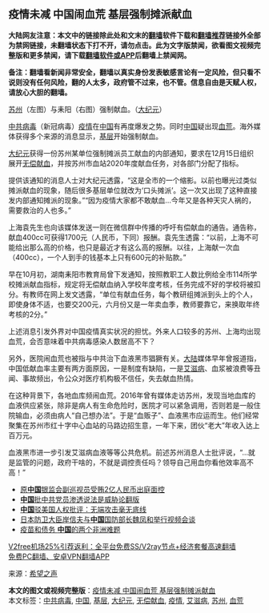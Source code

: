  <h2>疫情未减 中国闹血荒 基层强制摊派献血</h2> <p class="notice"><b>大陆网友注意：本文中的链接除此处和文末的<a href="https://github.com/bannedbook/fanqiang" >翻墙</a>软件下载和<a href="https://github.com/killgcd/justmysocks/blob/master/README.md">翻墙推荐</a>链接外全部为禁网链接，未翻墙状态下打不开，请勿点击。此为文字版禁闻，欲看图文视频完整版和更多禁闻，请下载<a href="https://github.com/bannedbook/fanqiang">翻墙软件或APP</a>后翻墙上禁闻网。</p><p>备注：翻墙看新闻非常安全，翻墙以真实身份发表敏感言论有一定风险，但只看不说则没有任何风险，翻的人太多，政府管不过来，也不管。信息自由是天赋人权，请放心大胆的翻墙。</b></p>  <div class="entry"> <p id="conimg"><a href="https://www.bannedbook.org/bnews/tag/%e8%8b%8f%e5%b7%9e/" class="st_tag internal_tag" rel="tag" title="标签 苏州 下的日志">苏州</a>（左图）与耒阳（右图）强制献血。（<a href="https://www.bannedbook.org/bnews/tag/%e5%a4%a7%e7%ba%aa%e5%85%83/" class="st_tag internal_tag" rel="tag" title="标签 大纪元 下的日志">大纪元</a>）</p> <p><a href="https://www.bannedbook.org/bnews/tag/%e4%b8%ad%e5%85%b1%e7%97%85%e6%af%92/" class="st_tag internal_tag" rel="tag" title="标签 中共病毒 下的日志">中共病毒</a>（新冠病毒）<a href="https://www.bannedbook.org/bnews/tag/%E7%96%AB%E6%83%85/" class="st_tag internal_tag" rel="tag" title="标签 疫情 下的日志">疫情</a>在<span class='wp_keywordlink_affiliate'><a href="https://www.bannedbook.org/" title="中国" target="_blank">中国</a></span>有再度爆发之势。同时<a href="https://www.bannedbook.org/bnews/tag/%E4%B8%AD%E5%9B%BD/" class="st_tag internal_tag" rel="tag" title="标签 中国 下的日志">中国</a>疑出现<a href="https://www.bannedbook.org/bnews/tag/%E8%A1%80%E8%8D%92/" class="st_tag internal_tag" rel="tag" title="标签 血荒 下的日志">血荒</a>。海外媒体获得多个来源的消息显示，<a href="https://www.bannedbook.org/bnews/tag/%E5%9F%BA%E5%B1%82/" class="st_tag internal_tag" rel="tag" title="标签 基层 下的日志">基层</a>开始强制献血。</p> <p><span class='wp_keywordlink_affiliate'><a href="http://www.epochtimes.com/" title="大纪元" target="_blank">大纪元</a></span>获得一份苏州某单位强制摊派员工献血的内部通知，要求在12月15日组织展开<a href="https://www.bannedbook.org/bnews/tag/%E6%97%A0%E5%81%BF%E7%8C%AE%E8%A1%80/" class="st_tag internal_tag" rel="tag" title="标签 无偿献血 下的日志">无偿献血</a>，并按苏州市血站2020年度献血任务，对各部门分配了指标。</p>  <p>提供该通知的消息人士对大纪元透露，“这是全市的一个缩影。以前也曝光过类似摊派献血的现象，随后很多基层单位就改为‘口头摊派’。这一次又出现了这种直接发内部通知摊派的现象。”“因为疫情大家都不敢献血&#8230;今年又是各种天灾人祸的，需要救治的人也多。”</p> <p>上海袁先生也向该媒体发送一则在微信群中传播的呼吁有偿献血的通告。通告称，献血400cc可获得1700元（人民币，下同）报酬。袁先生透露：“以前，上海不可能给出那么高的价格，也只是最近才有这么高的报酬。以往，上海献一次血（400cc），一个人到手的钱基本上只有600元的补贴款。”</p> <p>早在10月初，湖南耒阳市教育局曾下发通知，按照教职工人数比例给全市114所学校摊派献血指标，规定将无偿献血纳入学校年度考核，任务完成不好的学校将被扣分。有教师在网上发文透露，“单位有献血任务，每个教研组摊派到头上的个人，即使身体不适，也要交200元，六月份又是一年卖血季，教师要靠它，来换取年终考核的2分。”</p>  <p>上述消息引发外界对中国疫情真实状况的担忧。外来人口较多的苏州、上海均出现血荒，会否意味着中共病毒感染人数居高不下？</p> <p>另外，医院闹血荒也被指与中共治下血液黑市猖獗有关。<span class='wp_keywordlink_affiliate'><a href="https://www.bannedbook.org/" title="大陆" target="_blank">大陆</a></span>媒体早年曾报道指，中国低献血率主要有两方面原因，一是制度有缺陷，一是<a href="https://www.bannedbook.org/bnews/tag/%e8%89%be%e6%bb%8b%e7%97%85/" class="st_tag internal_tag" rel="tag" title="标签 艾滋病 下的日志">艾滋病</a>、血浆被浪费等丑闻、事故频出，令公众对医疗机构极不信任，失去献血热情。</p> <p>在这种背景下，各地血库频闹血荒。2016年曾有媒体走访苏州，发现当地血库的血液供应紧张，除非是病人有生命危险时，医院才可以紧急调用，否则若是一般住院输血，必须由病人“自己想办法”。于是“血贩子”、血液黑市应运而生。他们经常聚集在苏州市红十字中心血站的马路边招生意，一年下来，团伙“老大”年收入达上百万元。</p>  <p>血液黑市进一步引发艾滋病血液等等公共危机。前述苏州消息人士批评说，“&#8230;就是监管的问题，政府干啥的，不就是调控责任吗？领导自己用血你看他效率高不高！”</p> <ul class='op-related-articles' title='相关阅读'> <li><a href='https://www.bannedbook.org/bnews/baitai/20201215/1448250.html' target='_blank'>原<b>中国</b>银监会副巡视员受贿2亿人民币出庭面控</a></li> <li><a href='https://www.bannedbook.org/bnews/baitai/20201215/1448246.html' target='_blank'><b>中国</b>批中共党员渗透说法是威胁论翻版</a></li> <li><a href='https://www.bannedbook.org/bnews/baitai/20201215/1448243.html' target='_blank'><b>中国</b>驳美国人权批评：无端攻击毫无底线</a></li> <li><a href='https://www.bannedbook.org/bnews/headline/20201215/1448232.html' target='_blank'>日本防卫大臣岸信夫与<b>中国</b>国防部长魏凤和举行视频会谈</a></li> <li><a href='https://www.bannedbook.org/bnews/baitai/20201215/1448211.html' target='_blank'>疫苗和债务 <b>中国</b>的两个非洲难题</a></li> </ul> <p class="texttj"> <a href="https://www.bannedbook.org/forum23/topic22702.html" target="_blank">V2free机场25%引荐返利：全平台免费SS/V2ray节点+经济套餐高速翻墙</a><br/> <a href="https://github.com/bannedbook/fanqiang/wiki/%E7%A6%81%E9%97%BB%E7%BD%91%E5%AE%89%E5%8D%93%E7%BF%BB%E5%A2%99%E6%96%B0%E9%97%BBAPP" target="_blank">免费PC翻墙、安卓VPN翻墙APP</a></p><p> 来源：<span class='wp_keywordlink_affiliate'><a href="https://www.soundofhope.org" title="希望之声" target="_blank">希望之声</a></span> </p><a name='sharetosocial'></a>       <div><b>本文的图文或视频完整版</b>：<a href='https://www.bannedbook.org/bnews/cbnews/20201215/1448257.html'>疫情未减 中国闹血荒 基层强制摊派献血</a></div>  </div><!--END ENTRY--> <div class="postfooter"> <div>本文标签：<a href="https://www.bannedbook.org/bnews/tag/%e4%b8%ad%e5%85%b1%e7%97%85%e6%af%92/" rel="tag">中共病毒</a>, <a href="https://www.bannedbook.org/bnews/tag/%E4%B8%AD%E5%9B%BD/" rel="tag">中国</a>, <a href="https://www.bannedbook.org/bnews/tag/%E5%9F%BA%E5%B1%82/" rel="tag">基层</a>, <a href="https://www.bannedbook.org/bnews/tag/%e5%a4%a7%e7%ba%aa%e5%85%83/" rel="tag">大纪元</a>, <a href="https://www.bannedbook.org/bnews/tag/%E6%97%A0%E5%81%BF%E7%8C%AE%E8%A1%80/" rel="tag">无偿献血</a>, <a href="https://www.bannedbook.org/bnews/tag/%E7%96%AB%E6%83%85/" rel="tag">疫情</a>, <a href="https://www.bannedbook.org/bnews/tag/%e8%89%be%e6%bb%8b%e7%97%85/" rel="tag">艾滋病</a>, <a href="https://www.bannedbook.org/bnews/tag/%e8%8b%8f%e5%b7%9e/" rel="tag">苏州</a>, <a href="https://www.bannedbook.org/bnews/tag/%E8%A1%80%E8%8D%92/" rel="tag">血荒</a></div>  </div><!--END POSTFOOTER--> 